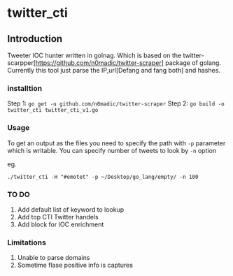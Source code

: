 # twitter_cti

## Introduction 

Tweeter IOC hunter written in golnag. Which is based on the twitter-scarpper[https://github.com/n0madic/twitter-scraper] package of golang. Currently this tool just parse the IP,url[Defang and fang both] and hashes.

### installtion 

Step 1: ```go get -u github.com/n0madic/twitter-scraper```
Step 2: ```go build -o twitter_cti twitter_cti_v1.go```


### Usage 

To get an output as the files you need to specify the path with `-p` parameter which is writable. You can specify number of tweets to look by `-n` option

eg. 

`./twitter_cti -H "#emotet" -p ~/Desktop/go_lang/empty/ -n 100`


### TO DO 
1. Add default list of keyword to lookup 
2. Add top CTI Twitter handels
3. Add block for IOC enrichment

### Limitations 
1. Unable to parse domains 
2. Sometime flase positive info is captures 
